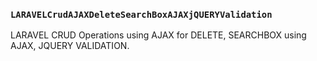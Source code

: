### `LARAVELCrudAJAXDeleteSearchBoxAJAXjQUERYValidation`
LARAVEL CRUD Operations using AJAX for DELETE, SEARCHBOX using AJAX, JQUERY VALIDATION.

